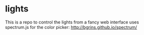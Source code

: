# lights
This is a repo to control the lights from a fancy web interface
uses spectrum.js for the color picker: http://bgrins.github.io/spectrum/

